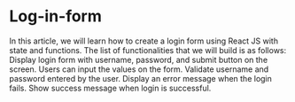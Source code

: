 # Log-in-form
 In this article, we will learn how to create a login form using React JS with state and functions. The list of functionalities that we will build is as follows:  Display login form with username, password, and submit button on the screen. Users can input the values on the form. Validate username and password entered by the user. Display an error message when the login fails. Show success message when login is successful.
